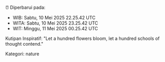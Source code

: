 ⏰ Diperbarui pada:
- WIB: Sabtu, 10 Mei 2025 22.25.42 UTC
- WITA: Sabtu, 10 Mei 2025 23.25.42 UTC
- WIT: Minggu, 11 Mei 2025 00.25.42 UTC

Kutipan Inspiratif:
"Let a hundred flowers bloom, let a hundred schools of thought contend."


Kategori: nature

